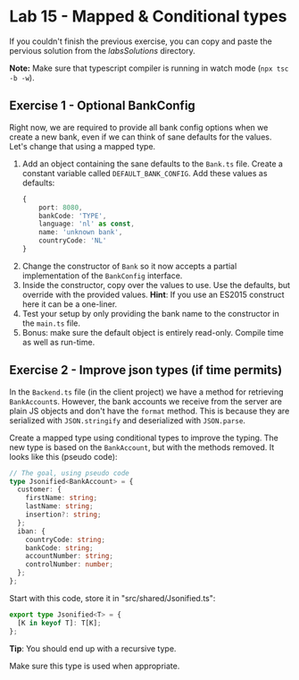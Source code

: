 # Lab 15 - Mapped & Conditional types

If you couldn't finish the previous exercise, you can copy and paste the pervious solution from the _labsSolutions_ directory.

**Note:** Make sure that typescript compiler is running in watch mode (`npx tsc -b -w`).

## Exercise 1 - Optional BankConfig

Right now, we are required to provide all bank config options when we create a new bank, even if we can think of sane defaults for the values. Let's change that using a mapped type.

1. Add an object containing the sane defaults to the `Bank.ts` file. Create a constant variable called `DEFAULT_BANK_CONFIG`. Add these values as defaults:
   ```ts
   {
       port: 8080,
       bankCode: 'TYPE',
       language: 'nl' as const,
       name: 'unknown bank',
       countryCode: 'NL'
   }
   ```
1. Change the constructor of `Bank` so it now accepts a partial implementation of the `BankConfig` interface.
1. Inside the constructor, copy over the values to use. Use the defaults, but override with the provided values. **Hint**: If you use an ES2015 construct here it can be a one-liner.
1. Test your setup by only providing the bank name to the constructor in the `main.ts` file.
1. Bonus: make sure the default object is entirely read-only. Compile time as well as run-time.

## Exercise 2 - Improve json types (if time permits)

In the `Backend.ts` file (in the client project) we have a method for retrieving `BankAccount`s. However, the bank accounts we receive from the server are plain JS objects and don't have the `format` method. This is because they are serialized with `JSON.stringify` and deserialized with `JSON.parse`.

Create a mapped type using conditional types to improve the typing. The new type is based on the `BankAccount`, but with the methods removed. It looks like this (pseudo code):

```ts
// The goal, using pseudo code
type Jsonified<BankAccount> = {
  customer: {
    firstName: string;
    lastName: string;
    insertion?: string;
  };
  iban: {
    countryCode: string;
    bankCode: string;
    accountNumber: string;
    controlNumber: number;
  };
};
```

Start with this code, store it in "src/shared/Jsonified.ts":

```ts
export type Jsonified<T> = {
  [K in keyof T]: T[K];
};
```

**Tip**: You should end up with a recursive type.

Make sure this type is used when appropriate.
